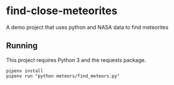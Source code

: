 # find-close-meteorites
A demo project that uses python and NASA data to find meteorites

## Running

This project requires Python 3 and the requests package.

`````
pipenv install
pipenv run "python meteors/find_meteors.py"

``````
